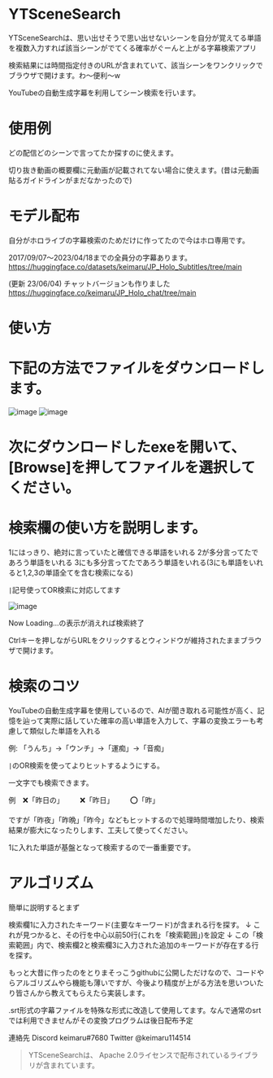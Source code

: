 # YTSceneSearch

YTSceneSearchは、思い出せそうで思い出せないシーンを自分が覚えてる単語を複数入力すれば該当シーンがでてくる確率がぐーんと上がる字幕検索アプリ

検索結果には時間指定付きのURLが含まれていて、該当シーンをワンクリックでブラウザで開けます。わ～便利～w

YouTubeの自動生成字幕を利用してシーン検索を行います。



# 使用例

どの配信どのシーンで言ってたか探すのに使えます。

切り抜き動画の概要欄に元動画が記載されてない場合に使えます。(昔は元動画貼るガイドラインがまだなかったので)


# モデル配布

自分がホロライブの字幕検索のためだけに作ってたので今はホロ専用です。

2017/09/07～2023/04/18までの全員分の字幕あります。 https://huggingface.co/datasets/keimaru/JP_Holo_Subtitles/tree/main

(更新 23/06/04) チャットバージョンも作りました https://huggingface.co/keimaru/JP_Holo_chat/tree/main

# 使い方

# 下記の方法でファイルをダウンロードします。
![image](https://github.com/keimaruO/YTSceneSearch/assets/91080250/2ce79d79-ff49-47db-8622-da319e101f32)
![image](https://github.com/keimaruO/YTSceneSearch/assets/91080250/73d49cad-3281-43cc-9312-d349cb82503d)



# 次にダウンロードしたexeを開いて、[Browse]を押してファイルを選択してください。


# 検索欄の使い方を説明します。
1にはっきり、絶対に言っていたと確信できる単語をいれる
2が多分言ってたであろう単語をいれる
3にも多分言ってたであろう単語をいれる(3にも単語をいれると1,2,3の単語全てを含む検索になる)


`|`記号使ってOR検索に対応してます

![image](https://github.com/keimaruO/YTSceneSearch/assets/91080250/0114a771-c52f-4ec1-9aba-dd2fcdc0eb31)


Now Loading...の表示が消えれば検索終了

Ctrlキーを押しながらURLをクリックするとウィンドウが維持されたままブラウザで開けます。


# 検索のコツ

YouTubeの自動生成字幕を使用しているので、AIが聞き取れる可能性が高く、記憶を辿って実際に話していた確率の高い単語を入力して、字幕の変換エラーも考慮して類似した単語を入れる

例: 「うんち」→「ウンチ」→「運痴」→「音痴」

`|`のOR検索を使ってよりヒットするようにする。

一文字でも検索できます。

例　❌「昨日の」
　　❌「昨日」
　　⭕「昨」

ですが「昨夜」「昨晩」「昨今」などもヒットするので処理時間増加したり、検索結果が膨大になったりします、工夫して使ってください。

1に入れた単語が基盤となって検索するので一番重要です。


# アルゴリズム

簡単に説明するとまず

検索欄1に入力されたキーワード(主要なキーワード)が含まれる行を探す。
↓
これが見つかると、その行を中心以前50行(これを「検索範囲」)を設定
↓
この「検索範囲」内で、検索欄2と検索欄3に入力された追加のキーワードが存在する行を探す。


もっと大昔に作ったのをとりまそっこうgithubに公開しただけなので、コードやらアルゴリズムやら機能も薄いですが、今後より精度が上がる方法を思いついたり皆さんから教えてもらえたら実装します。

.srt形式の字幕ファイルを特殊な形式に改造して使用してます。なんで通常のsrtでは利用できませんがその変換プログラムは後日配布予定

連絡先
Discord keimaru#7680
Twitter @keimaru114514

> YTSceneSearchは、 Apache 2.0ライセンスで配布されているライブラリが含まれています。

